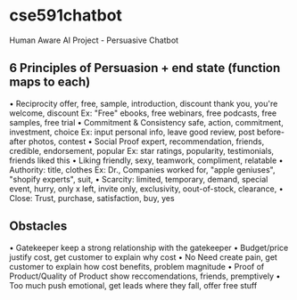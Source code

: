 # cse591chatbot
Human Aware AI Project - Persuasive Chatbot

## 6 Principles of Persuasion + end state (function maps to each)
• Reciprocity
offer, free, sample, introduction, discount
thank you, you're welcome, discount
Ex: "Free" ebooks, free webinars, free podcasts, free samples, free trial
• Commitment & Consistency
safe, action, commitment, investment, choice
Ex: input personal info, leave good review, post before-after photos, contest
• Social Proof
expert, recommendation, friends, credible, endorsement, popular
Ex: star ratings, popularity, testimonials, friends liked this
• Liking
friendly, sexy, teamwork, compliment, relatable
• Authority:
title, clothes
Ex: Dr., Companies worked for, "apple geniuses", "shopify experts", suit,
• Scarcity:
limited, temporary, demand, special event, hurry, only x left, invite only, exclusivity, oout-of-stock, clearance, 
• Close:
Trust, purchase, satisfaction, buy, yes

## Obstacles
• Gatekeeper
keep a strong relationship with the gatekeeper
• Budget/price
justify cost, get customer to explain why cost
• No Need
create pain, get customer to explain how cost benefits, problem magnitude
• Proof of Product/Quality of Product
show reccomendations, friends, premptively
• Too much push
emotional, get leads where they fall, offer free stuff
